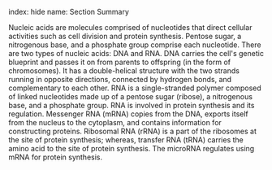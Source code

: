 index: hide
name: Section Summary

Nucleic acids are molecules comprised of nucleotides that direct cellular activities such as cell division and protein synthesis. Pentose sugar, a nitrogenous base, and a phosphate group comprise each nucleotide. There are two types of nucleic acids: DNA and RNA. DNA carries the cell's genetic blueprint and passes it on from parents to offspring (in the form of chromosomes). It has a double-helical structure with the two strands running in opposite directions, connected by hydrogen bonds, and complementary to each other. RNA is a single-stranded polymer composed of linked nucleotides made up of a pentose sugar (ribose), a nitrogenous base, and a phosphate group. RNA is involved in protein synthesis and its regulation. Messenger RNA (mRNA) copies from the DNA, exports itself from the nucleus to the cytoplasm, and contains information for constructing proteins. Ribosomal RNA (rRNA) is a part of the ribosomes at the site of protein synthesis; whereas, transfer RNA (tRNA) carries the amino acid to the site of protein synthesis. The microRNA regulates using mRNA for protein synthesis.
